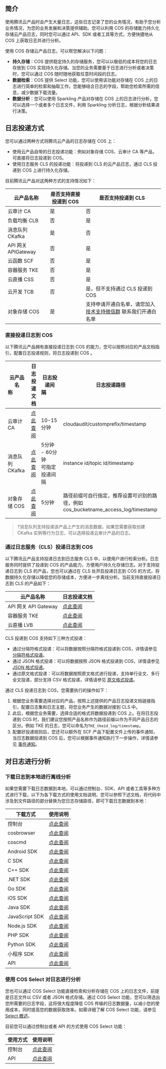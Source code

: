 ## 简介

使用腾讯云产品时会产生大量日志，这些日志记录了您的业务情况，有助于您分析业务情况，为您的业务发展和决策提供辅助。您可以利用 COS 的存储能力持久化存储云产品日志，同时您可以通过 API、SDK 或者工具等方式，方便快捷地从 COS 上获取日志并进行分析。

使用 COS 存储云产品日志，可以帮您解决以下问题：

- **持久存储**：COS 提供稳定持久的存储服务，您可以以极低的成本将您的日志存放到 COS 实现持久化存储。当您的业务需要基于日志进行分析或者决策时，您可以通过 COS 随时随地获取任意时间段的日志。
- **数据检索**：COS 提供 Select 功能，您可以使用该功能对存储在 COS 上的日志进行简单的检索和抽取工作。您能够结合日志的字段，帮助您检索所需的信息，减少数据下载流量。
- **数据分析**：您可以使用 Sparkling 产品对存储在 COS 上的日志进行分析，您可以选择一个或者多个日志文件，利用 Sparkling 分析日志，根据分析结果进行决策。

## 日志投递方式

您可以通过两种方式将腾讯云产品的日志存储在 COS 上：

- 使用云产品自带的日志投递功能：例如对象存储 COS、云审计 CA 等产品，可直接将日志投递到 COS。
- 使用日志服务 CLS 的投递功能：将投递到 CLS 的云产品日志，通过 CLS 投递到 COS 上进行持久化存储。

目前腾讯云产品对这两种方式的支持情况如下：

| 云产品名称          | 是否支持直接投递到 COS | 是否支持投递到 CLS     |
| ------------------- | ---------------------- | ---------------------- |
| 云审计 CA           | 是                     | 否                     |
| 负载均衡 CLB        | 否                     | 是                     |
| 消息队列 CKafka     | 是                     | 否                     |
| API 网关 APIGateway | 否                     | 是                     |
| 云函数 SCF      | 否                     | 是                     |
| 容器服务 TKE        | 否                     | 是                     |
| 云直播 CSS          | 否                     | 是                     |
| 云开发 TCB          | 否                     | 是，但不支持通过 CLS 投递到 COS |
| 对象存储 COS        | 是                     |  支持申请开通白名单，请您加入 [技术支持微信群](https://cloud.tencent.com/document/product/436/37708#.E6.8A.80.E6.9C.AF.E6.94.AF.E6.8C.81) 联系我们开通白名单       |

### 直接投递日志到 COS

以下腾讯云产品拥有直接投递日志到 COS 的能力，您可以按照对应的产品文档指引，配置日志投递规则，将日志投递到 COS 。

| 云产品名称&nbsp;&nbsp;&nbsp;&nbsp;&nbsp;&nbsp;&nbsp;&nbsp;&nbsp;&nbsp;      | 日志投递文档                                                 | 日志投递间隔&nbsp;&nbsp;&nbsp;&nbsp;&nbsp;&nbsp;&nbsp;&nbsp;&nbsp;        | 日志投递路径                                                 |
| --------------- | ------------------------------------------------------------ | -------------------- | ------------------------------------------------------------ |
|云审计 CA |[点此查阅](https://cloud.tencent.com/document/product/629/11985) | 10-15分钟 |  cloudaudit/customprefix/timestamp|
| 消息队列 CKafka | [点此查阅](https://cloud.tencent.com/document/product/597/17273) | 5分钟 - 60分钟<br>可指定投递间隔 | instance id/topic id/timestamp                           |
| 对象存储 COS    | [点此查阅](https://cloud.tencent.com/document/product/436/17040) | 5分钟                | 路径前缀可自行指定，推荐设置可识别的路径，例如 cos_bucketname_access_log/timestamp |

>?消息队列支持投递该产品上产生的消息数据，如果您需要获取创建 CKafka 实例等行为日志，可以选择投递云审计产品的日志。

### 通过日志服务（CLS）投递日志到 COS

以下腾讯云产品支持投递日志到日志服务 CLS 中，以便用户进行检索分析。日志服务同时提供了投递到 COS 的产品能力，方便用户持久化存储日志。对于支持投递日志到 CLS 的产品，您也可以通过在 CLS 处开启投递日志到 COS 的方式，将数据持久化存储以降低您的存储成本，方便进一步离线分析。当前支持直接投递日志到 CLS 的产品如下：

| 云产品名称           | 日志投递文档                                                 |
| -------------------- | ------------------------------------------------------------ |
| API 网关 API Gateway | [点此查阅](https://cloud.tencent.com/document/product/628/19552) |                               
| 容器服务 TKE         | [点此查阅](https://cloud.tencent.com/document/product/457/13659) |
| 云直播 LVB           | [点此查阅](https://cloud.tencent.com/document/product/267/33996) |

CLS 投递到 COS 支持如下三种方式投递：

- 通过分隔符格式投递：可以将数据按照分隔符格式投递到 COS，详情请参见 [分隔符格式投递](https://cloud.tencent.com/document/product/614/33814)。
- 通过 JSON 格式投递：可以将数据按照 JSON 格式投递到 COS，详情请参见 [JSON 格式投递](https://cloud.tencent.com/document/product/614/33815)。
- 通过原文格式投递：可以将数据按照原文格式进行投递，支持单行全文、多行全文投递，部分支持 CSV 格式投递，详情请参见 [原文格式投递](https://cloud.tencent.com/document/product/614/33816)。

通过 CLS 投递日志到 COS，您需要执行的操作如下：

1. 根据您业务需要选择对应的产品，按照上述提供的产品日志投递文档链接指引，配置日志集和日志主题，将您业务产生的数据对接到 CLS 中。
2. 此后，根据您业务需要，选择合适的格式将数据投递到 COS 上。在将日志投递到 COS 时，我们建议您按照产品名称作为路径前缀以作为不同产品日志的区分。例如 TKE 的日志，您可以命名为`TKE_tkeid_log/timestamp`。
3. 配置好投递规则后，您还可以额外在 SCF 产品下配置文件上传的事件通知，当日志数据投递到 COS 后，您可以根据事件通知执行下一步操作，详情请参见 [事件通知](https://cloud.tencent.com/document/product/436/35526)。

## 对日志进行分析

### 下载日志到本地进行离线分析

如果您需要下载日志数据到本地，可以通过控制台、SDK、API 或者工具等多种方式进行下载，以下为各下载方式的使用文档说明，您可以参照下述文档，将代码中涉及到文件路径的部分替换为您日志存储路径，即可下载日志数据到本地：

| 下载方式       | 使用说明                                                     |
| -------------- | ------------------------------------------------------------ |
| 控制台         | [点此查阅](https://cloud.tencent.com/document/product/436/13322) |
| cosbrowser     | [点此查阅](https://cloud.tencent.com/document/product/436/38103#download ) |
| coscmd         | [点此查阅](https://cloud.tencent.com/document/product/436/10976#.E4.B8.8B.E8.BD.BD.E6.96.87.E4.BB.B6.E6.88.96.E6.96.87.E4.BB.B6.E5.A4.B9 ) |
| Android SDK    | [点此查阅](https://cloud.tencent.com/document/product/436/46416) |
| C SDK          | [点此查阅](https://cloud.tencent.com/document/product/436/35558#.E4.B8.8B.E8.BD.BD.E5.AF.B9.E8.B1.A1 ) |
| C++ SDK        | [点此查阅](https://cloud.tencent.com/document/product/436/35161#.E4.B8.8B.E8.BD.BD.E5.AF.B9.E8.B1.A1 ) |
| .NET SDK       | [点此查阅](https://cloud.tencent.com/document/product/436/32819#.E4.B8.8B.E8.BD.BD.E5.AF.B9.E8.B1.A1 ) |
| Go SDK         | [点此查阅](https://cloud.tencent.com/document/product/436/35057#.E4.B8.8B.E8.BD.BD.E5.AF.B9.E8.B1.A1 ) |
| iOS SDK        | [点此查阅](https://cloud.tencent.com/document/product/436/46382) |
| Java SDK       | [点此查阅](https://cloud.tencent.com/document/product/436/35215#.E4.B8.8B.E8.BD.BD.E5.AF.B9.E8.B1.A1 ) |
| JavaScript SDK | [点此查阅](https://cloud.tencent.com/document/product/436/35649#.E4.B8.8B.E8.BD.BD.E5.AF.B9.E8.B1.A1 ) |
| Node.js SDK    | [点此查阅]( https://cloud.tencent.com/document/product/436/36119#.E4.B8.8B.E8.BD.BD.E5.AF.B9.E8.B1.A1) |
| PHP SDK        | [点此查阅](https://cloud.tencent.com/document/product/436/34282#.E4.B8.8B.E8.BD.BD.E5.AF.B9.E8.B1.A1 ) |
| Python SDK     | [点此查阅](https://cloud.tencent.com/document/product/436/35151 ) |
| 小程序 SDK     | [点此查阅](https://cloud.tencent.com/document/product/436/36160#.E4.B8.8B.E8.BD.BD.E5.AF.B9.E8.B1.A1 ) |
| API            | [点此查阅](https://cloud.tencent.com/document/product/436/7753 ) |

### 使用 COS Select 对日志进行分析

您也可以通过 COS Select 功能直接检索和分析存储在 COS 上的日志文件，前提是日志文件以 CSV 或者 JSON 格式存储。通过 COS Select 功能，您可以筛选出您所需要的日志字段，这将很大程度降低 COS 传输的日志数据量，以减小您的使用成本，同时提高您的数据获取效率。如需详细了解 COS Select 功能，请参见 [Select 概述](https://cloud.tencent.com/document/product/436/37635)。

目前您可以通过控制台或者 API 的方式使用 COS Select 功能：

| 使用方式 | 使用说明                                                     |
| -------- | ------------------------------------------------------------ |
| 控制台   | [点此查阅](https://cloud.tencent.com/document/product/436/37642) |
| API      | [点此查阅](https://cloud.tencent.com/document/product/436/37641) |


